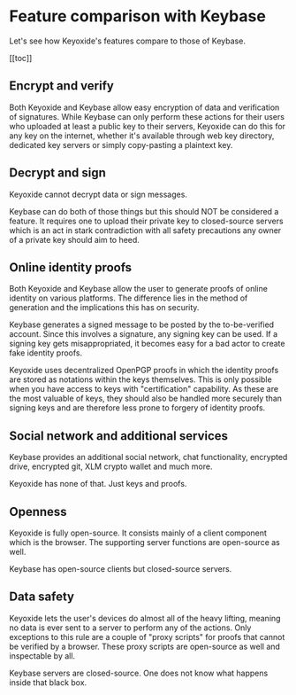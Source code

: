 # Feature comparison with Keybase

Let's see how Keyoxide's features compare to those of Keybase.

[[toc]]

## Encrypt and verify

Both Keyoxide and Keybase allow easy encryption of data and verification of signatures. While Keybase can only perform these actions for their users who uploaded at least a public key to their servers, Keyoxide can do this for any key on the internet, whether it's available through web key directory, dedicated key servers or simply copy-pasting a plaintext key.

## Decrypt and sign

Keyoxide cannot decrypt data or sign messages.

Keybase can do both of those things but this should NOT be considered a feature. It requires one to upload their private key to closed-source servers which is an act in stark contradiction with all safety precautions any owner of a private key should aim to heed.

## Online identity proofs

Both Keyoxide and Keybase allow the user to generate proofs of online identity on various platforms. The difference lies in the method of generation and the implications this has on security.

Keybase generates a signed message to be posted by the to-be-verified account. Since this involves a signature, any signing key can be used. If a signing key gets misappropriated, it becomes easy for a bad actor to create fake identity proofs.

Keyoxide uses decentralized OpenPGP proofs in which the identity proofs are stored as notations within the keys themselves. This is only possible when you have access to keys with "certification" capability. As these are the most valuable of keys, they should also be handled more securely than signing keys and are therefore less prone to forgery of identity proofs.

## Social network and additional services

Keybase provides an additional social network, chat functionality, encrypted drive, encrypted git, XLM crypto wallet and much more.

Keyoxide has none of that. Just keys and proofs.

## Openness

Keyoxide is fully open-source. It consists mainly of a client component which is the browser. The supporting server functions are open-source as well.

Keybase has open-source clients but closed-source servers.

## Data safety

Keyoxide lets the user's devices do almost all of the heavy lifting, meaning no data is ever sent to a server to perform any of the actions. Only exceptions to this rule are a couple of "proxy scripts" for proofs that cannot be verified by a browser. These proxy scripts are open-source as well and inspectable by all.

Keybase servers are closed-source. One does not know what happens inside that black box.

